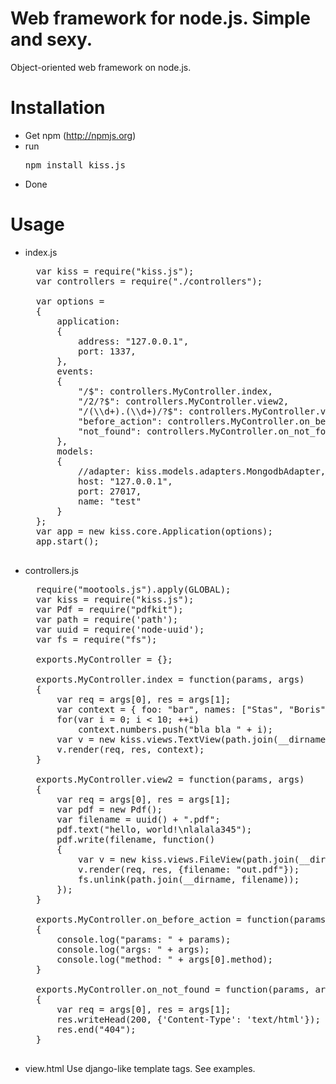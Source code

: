 # Web framework for node.js. Simple and sexy.

Object-oriented web framework on node.js.

# Installation

* Get npm (http://npmjs.org)
* run <pre>npm install kiss.js</pre>
* Done

# Usage

* index.js
	<pre>
	var kiss = require("kiss.js");
	var controllers = require("./controllers");
	
	var options =
	{
		application:
		{
			address: "127.0.0.1",
			port: 1337,
		},
		events:
		{
			"/$": controllers.MyController.index,
			"/2/?$": controllers.MyController.view2,
			"/(\\d+).(\\d+)/?$": controllers.MyController.view2,
			"before_action": controllers.MyController.on_before_action,
			"not_found": controllers.MyController.on_not_found
		},
		models:
		{
			//adapter: kiss.models.adapters.MongodbAdapter, 
			host: "127.0.0.1",
			port: 27017, 
			name: "test"
		}
	};
	var app = new kiss.core.Application(options);
	app.start();
	</pre>
* controllers.js
	<pre>
	require("mootools.js").apply(GLOBAL);
	var kiss = require("kiss.js");
	var Pdf = require("pdfkit");
	var path = require('path');
	var uuid = require('node-uuid');
	var fs = require("fs");

	exports.MyController = {};

	exports.MyController.index = function(params, args)
	{
		var req = args[0], res = args[1];
		var context = { foo: "bar", names: ["Stas", "Boris"], numbers: [] };
		for(var i = 0; i < 10; ++i)
			context.numbers.push("bla bla " + i);
		var v = new kiss.views.TextView(path.join(__dirname, "view1.html"));
		v.render(req, res, context);
	}

	exports.MyController.view2 = function(params, args)
	{
		var req = args[0], res = args[1];
		var pdf = new Pdf();
		var filename = uuid() + ".pdf";
		pdf.text("hello, world!\nlalala345");
		pdf.write(filename, function()
		{
			var v = new kiss.views.FileView(path.join(__dirname, filename));
			v.render(req, res, {filename: "out.pdf"});
			fs.unlink(path.join(__dirname, filename));
		});
	}

	exports.MyController.on_before_action = function(params, args)
	{
		console.log("params: " + params);
		console.log("args: " + args);
		console.log("method: " + args[0].method);
	}

	exports.MyController.on_not_found = function(params, args)
	{
		var req = args[0], res = args[1];
		res.writeHead(200, {'Content-Type': 'text/html'});
		res.end("404");
	}
	</pre>
* view.html
	Use django-like template tags. See examples.
